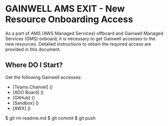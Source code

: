 # GAINWELL AMS EXIT - New Resource Onboarding Access
As a part of AMS (AWS Managed Services) offboard and Gainwell Managed Services (GMS) onboard, it is necessary to get Gainwell accesses to the new resources. Detailed instructions to obtain the required access are provided in this document.

## Where DO I Start?
Get the following Gainwell accesses:
- [Teams Channel] ()
- [ADO Board] ()
- [GitHub] ()
- [Sandbox] ()
- [AWX] ()
  
$ git rm readme.md
$ git commit
$ git push
